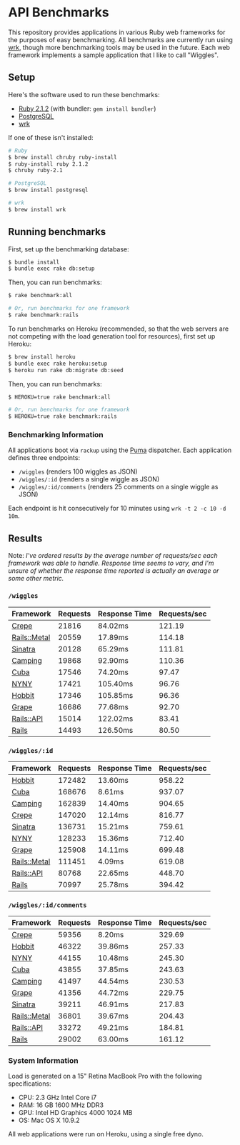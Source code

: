# API Benchmarks

This repository provides applications in various Ruby web frameworks for the purposes of easy benchmarking. All benchmarks are currently run using [wrk][wrk], though more benchmarking tools may be used in the future. Each web framework implements a sample application that I like to call "Wiggles".

## Setup

Here's the software used to run these benchmarks:

* [Ruby 2.1.2][ruby] (with bundler: `gem install bundler`)
* [PostgreSQL][postgresql]
* [wrk][wrk]

If one of these isn't installed:

```bash
# Ruby
$ brew install chruby ruby-install
$ ruby-install ruby 2.1.2
$ chruby ruby-2.1

# PostgreSQL
$ brew install postgresql

# wrk
$ brew install wrk
```

## Running benchmarks

First, set up the benchmarking database:

```bash
$ bundle install
$ bundle exec rake db:setup
```

Then, you can run benchmarks:

```bash
$ rake benchmark:all

# Or, run benchmarks for one framework
$ rake benchmark:rails
```

To run benchmarks on Heroku (recommended, so that the web servers are not competing with the load generation tool for resources), first set up Heroku:

```bash
$ brew install heroku
$ bundle exec rake heroku:setup
$ heroku run rake db:migrate db:seed
```

Then, you can run benchmarks:

```bash
$ HEROKU=true rake benchmark:all

# Or, run benchmarks for one framework
$ HEROKU=true rake benchmark:rails
```

### Benchmarking Information

All applications boot via `rackup` using the [Puma][puma] dispatcher. Each application defines three endpoints:

 * `/wiggles` (renders 100 wiggles as JSON)
 * `/wiggles/:id` (renders a single wiggle as JSON)
 * `/wiggles/:id/comments` (renders 25 comments on a single wiggle as JSON)

Each endpoint is hit consecutively for 10 minutes using `wrk -t 2 -c 10 -d 10m`.

## Results

Note: _I've ordered results by the average number of requests/sec each framework was able to handle. Response time seems to vary, and I'm unsure of whether the response time reported is actually an average or some other metric._

### `/wiggles`

| Framework                   | Requests | Response Time | Requests/sec |
|-----------------------------|----------|---------------|--------------|
| [Crepe][crepe]              | 21816    | 84.02ms       | 121.19       |
| [Rails::Metal][rails-metal] | 20559    | 17.89ms       | 114.18       |
| [Sinatra][sinatra]          | 20128    | 65.29ms       | 111.81       |
| [Camping][camping]          | 19868    | 92.90ms       | 110.36       |
| [Cuba][cuba]                | 17546    | 74.20ms       | 97.47        |
| [NYNY][nyny]                | 17421    | 105.40ms      | 96.76        |
| [Hobbit][hobbit]            | 17346    | 105.85ms      | 96.36        |
| [Grape][grape]              | 16686    | 77.68ms       | 92.70        |
| [Rails::API][rails-api]     | 15014    | 122.02ms      | 83.41        |
| [Rails][rails]              | 14493    | 126.50ms      | 80.50        |

### `/wiggles/:id`

| Framework                   | Requests | Response Time | Requests/sec |
|-----------------------------|----------|---------------|--------------|
| [Hobbit][hobbit]            | 172482   | 13.60ms       | 958.22       |
| [Cuba][cuba]                | 168676   | 8.61ms        | 937.07       |
| [Camping][camping]          | 162839   | 14.40ms       | 904.65       |
| [Crepe][crepe]              | 147020   | 12.14ms       | 816.77       |
| [Sinatra][sinatra]          | 136731   | 15.21ms       | 759.61       |
| [NYNY][nyny]                | 128233   | 15.36ms       | 712.40       |
| [Grape][grape]              | 125908   | 14.11ms       | 699.48       |
| [Rails::Metal][rails-metal] | 111451   | 4.09ms        | 619.08       |
| [Rails::API][rails-api]     | 80768    | 22.65ms       | 448.70       |
| [Rails][rails]              | 70997    | 25.78ms       | 394.42       |

### `/wiggles/:id/comments`

| Framework                   | Requests | Response Time | Requests/sec |
|-----------------------------|----------|---------------|--------------|
| [Crepe][crepe]              | 59356    | 8.20ms        | 329.69       |
| [Hobbit][hobbit]            | 46322    | 39.86ms       | 257.33       |
| [NYNY][nyny]                | 44155    | 10.48ms       | 245.30       |
| [Cuba][cuba]                | 43855    | 37.85ms       | 243.63       |
| [Camping][camping]          | 41497    | 44.54ms       | 230.53       |
| [Grape][grape]              | 41356    | 44.72ms       | 229.75       |
| [Sinatra][sinatra]          | 39211    | 46.91ms       | 217.83       |
| [Rails::Metal][rails-metal] | 36801    | 39.67ms       | 204.43       |
| [Rails::API][rails-api]     | 33272    | 49.21ms       | 184.81       |
| [Rails][rails]              | 29002    | 63.00ms       | 161.12       |

### System Information

Load is generated on a 15" Retina MacBook Pro with the following specifications:

 * CPU: 2.3 GHz Intel Core i7
 * RAM: 16 GB 1600 MHz DDR3
 * GPU: Intel HD Graphics 4000 1024 MB
 * OS: Mac OS X 10.9.2

All web applications were run on Heroku, using a single free dyno.

[camping]: https://github.com/camping/camping
[cuba]: https://github.com/soveran/cuba
[crepe]: https://github.com/crepe/crepe
[grape]: https://github.com/intridea/grape
[hobbit]: https://github.com/patriciomacadden/hobbit
[nyny]: https://github.com/alisnic/nyny
[rails]: https://github.com/rails/rails
[rails-api]: https://github.com/rails-api/rails-api
[rails-metal]: http://api.rubyonrails.org/classes/ActionController/Metal.html
[sinatra]: https://github.com/sinatra/sinatra/
[postgresql]: http://www.postgresql.org
[puma]: https://github.com/puma/puma
[ruby]: https://github.com/ruby/ruby
[wrk]: https://github.com/wg/wrk
